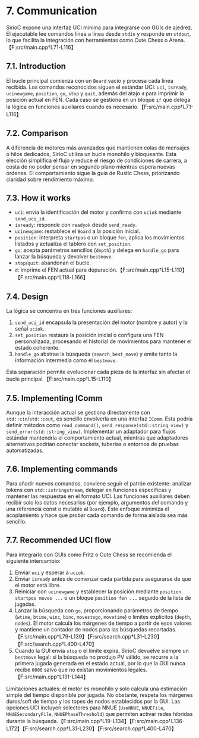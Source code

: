 # 7. Communication

SirioC expone una interfaz UCI mínima para integrarse con GUIs de ajedrez. El ejecutable lee
comandos línea a línea desde `stdin` y responde en `stdout`, lo que facilita la integración con
herramientas como Cute Chess o Arena.【F:src/main.cpp†L71-L116】

## 7.1. Introduction

El bucle principal comienza con un `Board` vacío y procesa cada línea recibida. Los comandos
reconocidos siguen el estándar UCI: `uci`, `isready`, `ucinewgame`, `position`, `go`, `stop` y
`quit`, además del atajo `d` para imprimir la posición actual en FEN. Cada caso se gestiona en un
bloque `if` que delega la lógica en funciones auxiliares cuando es necesario.【F:src/main.cpp†L71-L116】

## 7.2. Comparison

A diferencia de motores más avanzados que mantienen colas de mensajes o hilos dedicados, SirioC
utiliza un bucle monohilo y bloqueante. Esta elección simplifica el flujo y reduce el riesgo de
condiciones de carrera, a costa de no poder pensar en segundo plano mientras espera nuevas órdenes.
El comportamiento sigue la guía de Rustic Chess, priorizando claridad sobre rendimiento máximo.

## 7.3. How it works

- `uci`: envía la identificación del motor y confirma con `uciok` mediante `send_uci_id`.
- `isready`: responde con `readyok` desde `send_ready`.
- `ucinewgame`: restablece el `Board` a la posición inicial.
- `position`: interpreta `startpos` o un bloque `fen`, aplica los movimientos listados y actualiza el
  tablero con `set_position`.
- `go`: acepta parámetros sencillos (`depth`) y delega en `handle_go` para lanzar la búsqueda y
  devolver `bestmove`.
- `stop`/`quit`: abandonan el bucle.
- `d`: imprime el FEN actual para depuración.【F:src/main.cpp†L15-L110】【F:src/main.cpp†L118-L166】

## 7.4. Design

La lógica se concentra en tres funciones auxiliares:

1. `send_uci_id` encapsula la presentación del motor (nombre y autor) y la señal `uciok`.
2. `set_position` restaura la posición inicial o configura una FEN personalizada, procesando el
   historial de movimientos para mantener el estado coherente.
3. `handle_go` abstrae la búsqueda (`search_best_move`) y emite tanto la información intermedia como
   el `bestmove`.

Esta separación permite evolucionar cada pieza de la interfaz sin afectar el bucle principal.【F:src/main.cpp†L15-L110】

## 7.5. Implementing IComm

Aunque la interacción actual se gestiona directamente con `std::cin`/`std::cout`, es sencillo
envolverla en una interfaz `IComm`. Esta podría definir métodos como `read_command()`,
`send_response(std::string_view)` y `send_error(std::string_view)`. Implementar un adaptador para
flujos estándar mantendría el comportamiento actual, mientras que adaptadores alternativos podrían
conectar sockets, tuberías o entornos de pruebas automatizadas.

## 7.6. Implementing commands

Para añadir nuevos comandos, conviene seguir el patrón existente: analizar tokens con
`std::istringstream`, delegar en funciones específicas y mantener las respuestas en el formato UCI.
Las funciones auxiliares deben recibir solo los datos necesarios (por ejemplo, argumentos del
comando y una referencia const o mutable al `Board`). Este enfoque minimiza el acoplamiento y hace
que probar cada comando de forma aislada sea más sencillo.

## 7.7. Recommended UCI flow

Para integrarlo con GUIs como Fritz o Cute Chess se recomienda el siguiente intercambio:

1. Enviar `uci` y esperar a `uciok`.
2. Enviar `isready` antes de comenzar cada partida para asegurarse de que el motor está libre.
3. Reiniciar con `ucinewgame` y establecer la posición mediante `position startpos moves ...` o un
   bloque `position fen ...` seguido de la lista de jugadas.
4. Lanzar la búsqueda con `go`, proporcionando parámetros de tiempo (`wtime`, `btime`, `winc`,
   `binc`, `movestogo`, `movetime`) o límites explícitos (`depth`, `nodes`). El motor calcula los
   márgenes de tiempo a partir de esos valores y mantiene un contador de nodos para las búsquedas
   recortadas.【F:src/main.cpp†L79-L139】【F:src/search.cpp†L31-L230】【F:src/search.cpp†L400-L470】
5. Cuando la GUI envía `stop` o el límite expira, SirioC devuelve siempre un `bestmove` legal: si la
   búsqueda no produjo PV válido, se recurre a la primera jugada generada en el estado actual, por lo
   que la GUI nunca recibe `0000` salvo que no existan movimientos legales.【F:src/main.cpp†L131-L144】

Limitaciones actuales: el motor es monohilo y solo calcula una estimación simple del tiempo
disponible por jugada. No obstante, respeta los márgenes duros/soft de tiempo y los topes de nodos
establecidos por la GUI. Las opciones UCI incluyen selectores para NNUE (`UseNNUE`, `NNUEFile`,
`NNUESecondaryFile`, `NNUEPhaseThreshold`) que permiten activar redes híbridas durante la
búsqueda.【F:src/main.cpp†L19-L134】【F:src/main.cpp†L136-L172】【F:src/search.cpp†L31-L230】【F:src/search.cpp†L400-L470】
